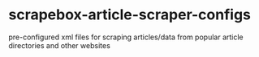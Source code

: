 # scrapebox-article-scraper-configs
pre-configured xml files for scraping articles/data from popular article directories and other websites
